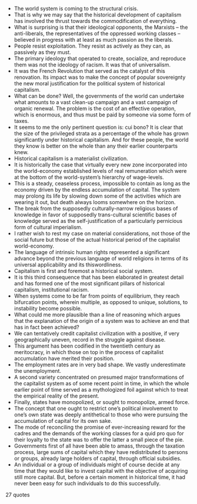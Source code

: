  - The world system is coming to the structural crisis.
 - That is why we may say that the historical development of capitalism has involved the thrust towards the commodification of everything.
 - What is surprising is that their ideological opponents, the Marxists – the anti-liberals, the representatives of the oppressed working classes – believed in progress with at least as much passion as the liberals.
 - People resist exploitation. They resist as actively as they can, as passively as they must.
 - The primary ideology that operated to create, socialize, and reproduce them was not the ideology of racism. It was that of universalism.
 - It was the French Revolution that served as the catalyst of this renovation. Its impact was to make the concept of popular sovereignty the new moral justification for the political system of historical capitalism.
 - What can be done? Well, the governments of the world can undertake what amounts to a vast clean-up campaign and a vast campaign of organic renewal. The problem is the cost of an effective operation, which is enormous, and thus must be paid by someone via some form of taxes.
 - It seems to me the only pertinent question is: cui bono? It is clear that the size of the privileged strata as a percentage of the whole has grown significantly under historical capitalism. And for these people, the world they know is better on the whole than any their earlier counterparts knew.
 - Historical capitalism is a materialist civilization.
 - It is historically the case that virtually every new zone incorporated into the world-economy established levels of real remuneration which were at the bottom of the world-system’s hierarchy of wage-levels.
 - This is a steady, ceaseless process, impossible to contain as long as the economy driven by the endless accumulation of capital. The system may prolong its life by slowing down some of the activities which are wearing it out, but death always looms somewhere on the horizon.
 - The break from the supposedly culturally-narrow religious bases of knowledge in favor of supposedly trans-cultural scientific bases of knowledge served as the self-justification of a particularly pernicious form of cultural imperialism.
 - I rather wish to rest my case on material considerations, not those of the social future but those of the actual historical period of the capitalist world-economy.
 - The language of intrinsic human rights represented a significant advance beyond the previous language of world religions in terms of its universal applicability and its thiswordliness.
 - Capitalism is first and foremost a historical social system.
 - It is this third consequence that has been elaborated in greatest detail and has formed one of the most significant pillars of historical capitalism, institutional racism.
 - When systems come to be far from points of equilibrium, they reach bifurcation points, wherein multiple, as opposed to unique, solutions, to instability become possible.
 - What could me more plausible than a line of reasoning which argues that the explanation of the origin of a system was to achieve an end that has in fact been achieved?
 - We can tentatively credit capitalist civilization with a positive, if very geographically uneven, record in the struggle against disease.
 - This argument has been codified in the twentieth century as meritocracy, in which those on top in the process of capitalist accumulation have merited their position.
 - The employment rates are in very bad shape. We vastly underestimate the unemployment.
 - A second variety concentrated on presumed major transformations of the capitalist system as of some recent point in time, in which the whole earlier point of time served as a mythologized foil against which to treat the empirical reality of the present.
 - Finally, states have monopolized, or sought to monopolize, armed force.
 - The concept that one ought to restrict one’s political involvement to one’s own state was deeply antithetical to those who were pursuing the accumulation of capital for its own sake.
 - The mode of reconciling the promise of ever-increasing reward for the cadres and the demands of the working classes for a quid pro quo for their loyalty to the state was to offer the latter a small piece of the pie.
 - Governments first of all have been able to amass, through the taxation process, large sums of capital which they have redistributed to persons or groups, already large holders of capital, through official subsidies.
 - An individual or a group of individuals might of course decide at any time that they would like to invest capital with the objective of acquiring still more capital. But, before a certain moment in historical time, it had never been easy for such individuals to do this successfully.

27 quotes